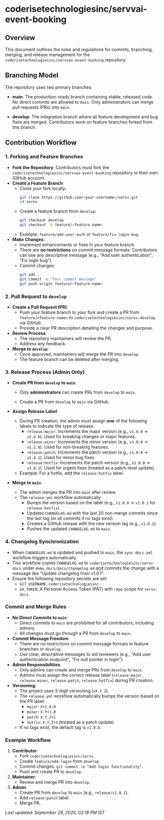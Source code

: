 # coderisetechnologiesinc/servvai-event-booking

## Overview
This document outlines the rules and regulations for commits, branching, merging, and release management for the `coderisetechnologiesinc/servvai-event-booking` repository.

## Branching Model
The repository uses two primary branches:

- **main**: The production-ready branch containing stable, released code. No direct commits are allowed to `main`. Only administrators can merge pull requests (PRs) into `main`.

- **develop**: The integration branch where all feature development and bug fixes are merged. Contributors work on feature branches forked from this branch.

## Contribution Workflow

### 1. Forking and Feature Branches
- **Fork the Repository**: Contributors must fork the `coderisetechnologiesinc/servvai-event-booking` repository to their own GitHub account.
- **Create a Feature Branch**:
  - Clone your fork locally:
    ```bash
    git clone https://github.com/<your-username>/servv.git
    cd servv
    ```
  - Create a feature branch from `develop`:
    ```bash
    git checkout develop
    git checkout -b feature/<feature-name>
    ```
  - Example: `feature/add-user-auth` or `feature/fix-login-bug`.
- **Make Changes**:
  - Implement enhancements or fixes in your feature branch.
  - There are **no restrictions** on commit message formats. Contributors can use any descriptive message (e.g., "Add user authentication", "Fix login bug").
  - Commit changes:
    ```bash
    git add .
    git commit -m "Your commit message"
    git push origin feature/<feature-name>
    ```

### 2. Pull Request to `develop`
- **Create a Pull Request (PR)**:
  - Push your feature branch to your fork and create a PR from `feature/<feature-name>` to `coderisetechnologiesinc/servv:develop` via GitHub.
  - Provide a clear PR description detailing the changes and purpose.
- **Review Process**:
  - The repository maintainers will review the PR.
  - Address any feedback.
- **Merge to `develop`**:
  - Once approved, maintainers will merge the PR into `develop`.
  - The feature branch can be deleted after merging.

### 3. Release Process (Admin Only)
- **Create PR from `develop` to `main`**:
  - Only **administrators** can create PRs from `develop` to `main`.

  - Create a PR from `develop` to `main` via GitHub.
  
- **Assign Release Label**:
  - During PR creation, the admin must assign **one** of the following labels to indicate the type of release:
    - `release:major`: Increments the major version (e.g., `v1.0.0` → `v2.0.0`). Used for breaking changes or major features.
    - `release:minor`: Increments the minor version (e.g., `v1.0.0` → `v1.1.0`). Used for non-breaking features.
    - `release:patch`: Increments the patch version (e.g., `v1.0.0` → `v1.0.1`). Used for minor bug fixes.
    - `release:hotfix`: Increments the patch version (e.g., `v1.0.0` → `v1.0.1`). Used for urgent fixes (treated as a patch-level update).
  - Example: For a hotfix, add the `release:hotfix` label.
  
- **Merge to `main`**:
  - The admin merges the PR into `main` after review.
  - The `release.yml` workflow automatically:
    - Bumps the version based on the label (e.g., `v1.0.0` → `v1.0.1` for `release:hotfix`).
    - Updates `CHANGELOG.md` with the last 20 non-merge commits since the last tag (or all commits if no tags exist).
    - Creates a GitHub release with the new version tag (e.g., `v1.0.1`).
    - Pushes the updated `CHANGELOG.md` to `main`.

### 4. Changelog Synchronization
- When `CHANGELOG.md` is updated and pushed to `main`, the `sync-docs.yml` workflow triggers automatically.
- This workflow copies `CHANGELOG.md` to `coderisetechnologiesinc/servv-docs` under `demo_docs/docs/changelog.md` and commits the change with a message like "Update changelog from v1.0.1".
- Ensure the following repository secrets are set:
  - `GIT_USERNAME`: `coderisetechnologiesinc`.
  - `GH_TOKEN`: A Personal Access Token (PAT) with `repo` scope for `servv-docs`.

### Commit and Merge Rules
- **No Direct Commits to `main`**:
  - Direct commits to `main` are prohibited for all contributors, including admins.
  - All changes must go through a PR from `develop` to `main`.
- **Commit Message Freedom**:
  - There are no restrictions on commit message formats in feature branches or `develop`.
  - Use clear, descriptive messages to aid reviewers (e.g., "Add user authentication endpoint", "Fix null pointer in login").
- **Admin Responsibilities**:
  - Only admins can create and merge PRs from `develop` to `main`.
  - Admins must assign the correct release label (`release:major`, `release:minor`, `release:patch`, `release:hotfix`) during PR creation.
- **Versioning**:
  - The project uses 3-digit versioning (`vX.Y.Z`).
  - The `release.yml` workflow automatically bumps the version based on the PR label:
    - `major`: `X+1.0.0`
    - `minor`: `X.Y+1.0`
    - `patch`: `X.Y.Z+1`
    - `hotfix`: `X.Y.Z+1` (treated as a patch update)
  - If no tags exist, the default tag is `v1.0.0`.

### Example Workflow
1. **Contributor**:
   - Fork `coderisetechnologiesinc/servv`.
   - Create `feature/add-login` from `develop`.
   - Commit changes: `git commit -m "Add login functionality"`.
   - Push and create PR to `develop`.
2. **Maintainer**:
   - Review and merge PR into `develop`.
3. **Admin**:
   - Create PR from `develop` to `main` (e.g., `release/v1.0.1`).
   - Add `release:patch` label.
   - Merge PR.

*Last updated: September 29, 2025, 02:18 PM IST*